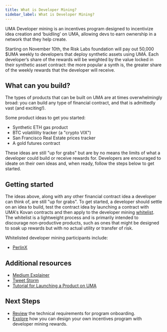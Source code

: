 ```yaml
---
title: What is Developer Mining?
sidebar_label: What is Developer Mining?
---
```


UMA Developer mining is an incentives program designed to incentivize idea creation and ‘buidling’ on UMA, allowing devs to earn ownership in a network that they help create.

Starting on November 10th, the Risk Labs foundation will pay out 50,000 $UMA weekly to developers that deploy synthetic assets using UMA. Each developer’s share of the rewards will be weighted by the value locked in their synthetic asset contract: the more popular a synth is, the greater share of the weekly rewards that the developer will receive. 

## What can you build?

The types of products that can be built on UMA are at times overwhelmingly broad: you can build any type of financial contract, and that is admittedly vast (and exciting!).

Some product ideas to get you started:

- Synthetic ETH gas product
- BTC volatilility tracker (a "crypto VIX")
- San Francisco Real Estate prices tracker
- A gold futures contract

These ideas are still "up for grabs" but are by no means the limits of what a developer could build or receive rewards for. Developers are encouraged to ideate on their own ideas and, when ready, follow the steps below to get started.

## Getting started

The ideas above, along with any other financial contract idea a developer can think of, are still "up for grabs". To get started, a developer should settle on an idea to build, test the contract idea by launching a contract with UMA's Kovan contracts and then apply to the developer mining [whitelist](https://docs.google.com/forms/d/e/1FAIpQLSdPWOm4pNyqgDhXXr8wblWuSXXGslsGiJaFzrSNjN2RcG2RTQ/viewform). The whitelist is a lightweight process and is primarily intended to discourage non-productive products, such as ones that might be designed to soak up rewards but with no actual utility or transfer of risk.

Whitelisted developer mining participants include:

- [PerlinX](https://app.perlinx.finance/pools)

## Additional resources

- [Medium Explainer](https://medium.com/uma-project/uma-announces-developer-mining-6f6fe15d5604)
- [Tweet Storm](https://twitter.com/UMAprotocol/status/1323611059328962560)
- [Tutorial for Launching a Product on UMA](/build-walkthrough/build-process)

## Next Steps

- [Review](/developers/devmining-reqs) the technical requirements for program onboarding.
- [Explore](/developers/designing-incentives) how you can design your own incentives program with developer mining rewards.

<!--
To do: 
- Provide examples of implementing liquidity mining and dapp mining programs.
- Continue to update the whitelisted developer mining participant list
-->